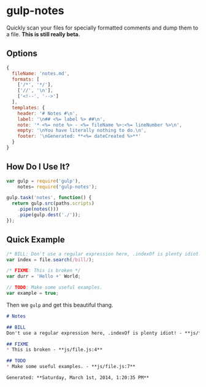 # gulp-notes

Quickly scan your files for specially formatted comments and dump them to a file. **This is still really beta.**


## Options

```javascript
{
  fileName: 'notes.md',
  formats: [
    ['/*', '*/'],
    ['//', '\n'],
    ['<!--', '-->']
  ],
  templates: {
    header: '# Notes #\n',
    label: '\n## <%= label %> ##\n',
    note: '* <%= note %> - <%= fileName %>:<%= lineNumber %>\n',
    empty: '\nYou have literally nothing to do.\n',
    footer: '\nGenerated: **<%= dateCreated %>**'
  }
}
```


## How Do I Use It?

```javascript
var gulp = require('gulp'),
    notes= require('gulp-notes');

gulp.task('notes', function() {
  return gulp.src(paths.scripts)
    .pipe(notes()))
    .pipe(gulp.dest('./'));
});
```


## Quick Example

```javascript
/* BILL: Don't use a regular expression here, .indexOf is plenty idiot! */
var index = file.search(/bill/);

/* FIXME: This is broken */
var durr = 'Hello +' World;

// TODO: Make some useful examples.
var example = true;
```

Then we `gulp` and get this beautiful thang.

```markdown
# Notes

## BILL
Don't use a regular expression here, .indexOf is plenty idiot! - **js/file.js:1**

## FIXME
* This is broken - **js/file.js:4**

## TODO
* Make some useful examples. - **js/file.js:7**

Generated: **Saturday, March 1st, 2014, 1:20:35 PM**
```

<!-- TODO: Write a better readme and a couple tests. -->